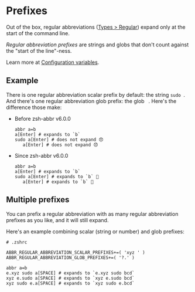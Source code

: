 # Prefixes

Out of the box, regular abbreviations ([Types > Regular](./types.md#regular)) expand only at the start of the command line.

_Regular abbreviation prefixes_ are strings and globs that don't count against the "start of the line"-ness.

Learn more at [Configuration variables](./configuration-variables.md).

## Example

There is one regular abbreviation scalar prefix by default: the string `sudo `. And there's one regular abbreviation glob prefix: the glob ` `. Here's the difference those make:

- Before zsh-abbr v6.0.0

    ```shell
    abbr a=b
    a[Enter] # expands to `b`
    sudo a[Enter] # does not expand 😞
       a[Enter] # does not expand 😞
    ```

- Since zsh-abbr v6.0.0

    ```shell
    abbr a=b
    a[Enter] # expands to `b`
    sudo a[Enter] # expands to `b` 🎉
       a[Enter] # expands to `b` 🎉
    ```

## Multiple prefixes

You can prefix a regular abbreviation with as many regular abbreviation prefixes as you like, and it will still expand.

Here's an example combining scalar (string or number) and glob prefixes:

```shell
# .zshrc

ABBR_REGULAR_ABBREVIATION_SCALAR_PREFIXES+=( 'xyz ' )
ABBR_REGULAR_ABBREVIATION_GLOB_PREFIXES+=( '?.' )
```

```shell
abbr a=b
e.xyz sudo a[SPACE] # expands to `e.xyz sudo bcd`
xyz e.sudo a[SPACE] # expands to `xyz e.sudo bcd`
xyz sudo e.a[SPACE] # expands to `xyz sudo e.bcd`
```
